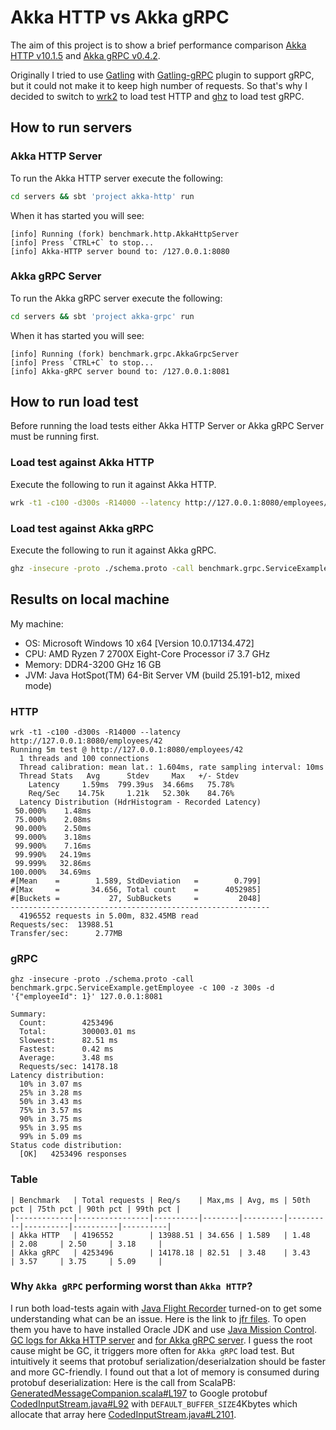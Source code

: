 # Akka HTTP vs Akka gRPC
The aim of this project is to show a brief performance comparison [Akka HTTP v10.1.5](https://doc.akka.io/docs/akka-http/current/) and [Akka gRPC v0.4.2](https://developer.lightbend.com/docs/akka-grpc/current/).

Originally I tried to use  [Gatling](https://gatling.io/) with [Gatling-gRPC](https://github.com/phiSgr/gatling-grpc) plugin to support gRPC, but it could not make it to  keep high number of requests. So that's why I decided to switch to [wrk2](https://github.com/giltene/wrk2) to load test HTTP and [ghz](https://github.com/bojand/ghz) to load test gRPC.

## How to run servers
### Akka HTTP Server
To run the Akka HTTP server execute the following:
```sh
cd servers && sbt 'project akka-http' run
```
When it has started you will see:
```
[info] Running (fork) benchmark.http.AkkaHttpServer
[info] Press `CTRL+C` to stop...
[info] Akka-HTTP server bound to: /127.0.0.1:8080
```

### Akka gRPC Server
To run the Akka gRPC server execute the following:
```sh
cd servers && sbt 'project akka-grpc' run
```
When it has started you will see:
```
[info] Running (fork) benchmark.grpc.AkkaGrpcServer
[info] Press `CTRL+C` to stop...
[info] Akka-gRPC server bound to: /127.0.0.1:8081
```

## How to run load test
Before running the load tests either Akka HTTP Server or Akka gRPC Server must be running first.
### Load test against Akka HTTP
Execute the following to run  it against Akka HTTP.
```sh
wrk -t1 -c100 -d300s -R14000 --latency http://127.0.0.1:8080/employees/42
```

### Load test against Akka gRPC
Execute the following to run  it against Akka gRPC.
```sh
ghz -insecure -proto ./schema.proto -call benchmark.grpc.ServiceExample.getEmployee -c 100 -z 300s -d '{"employeeId": 1}' 127.0.0.1:8081
```

## Results on local machine
My machine:
-   OS: Microsoft Windows  10 x64 [Version 10.0.17134.472]
-   CPU: AMD Ryzen 7 2700X Eight-Core Processor i7 3.7 GHz
-   Memory: DDR4-3200 GHz 16 GB
-   JVM: Java HotSpot(TM) 64-Bit Server VM (build 25.191-b12, mixed mode)
### HTTP
```
wrk -t1 -c100 -d300s -R14000 --latency http://127.0.0.1:8080/employees/42
Running 5m test @ http://127.0.0.1:8080/employees/42
  1 threads and 100 connections
  Thread calibration: mean lat.: 1.604ms, rate sampling interval: 10ms
  Thread Stats   Avg      Stdev     Max   +/- Stdev
    Latency     1.59ms  799.39us  34.66ms   75.78%
    Req/Sec    14.75k     1.21k   52.30k    84.76%
  Latency Distribution (HdrHistogram - Recorded Latency)
 50.000%    1.48ms
 75.000%    2.08ms
 90.000%    2.50ms
 99.000%    3.18ms
 99.900%    7.16ms
 99.990%   24.19ms
 99.999%   32.86ms
100.000%   34.69ms
#[Mean    =        1.589, StdDeviation   =        0.799]
#[Max     =       34.656, Total count    =      4052985]
#[Buckets =           27, SubBuckets     =         2048]
----------------------------------------------------------
  4196552 requests in 5.00m, 832.45MB read
Requests/sec:  13988.51
Transfer/sec:      2.77MB
```

### gRPC
```
ghz -insecure -proto ./schema.proto -call benchmark.grpc.ServiceExample.getEmployee -c 100 -z 300s -d '{"employeeId": 1}' 127.0.0.1:8081

Summary:
  Count:        4253496
  Total:        300003.01 ms
  Slowest:      82.51 ms
  Fastest:      0.42 ms
  Average:      3.48 ms
  Requests/sec: 14178.18
Latency distribution:
  10% in 3.07 ms
  25% in 3.28 ms
  50% in 3.43 ms
  75% in 3.57 ms
  90% in 3.75 ms
  95% in 3.95 ms
  99% in 5.09 ms
Status code distribution:
  [OK]   4253496 responses
```
### Table
```
| Benchmark   | Total requests | Req/s    | Max,ms | Avg, ms | 50th pct | 75th pct | 90th pct | 99th pct |
|-------------|----------------|----------|--------|---------|----------|----------|----------|----------|
| Akka HTTP   | 4196552        | 13988.51 | 34.656 | 1.589   | 1.48     | 2.08     | 2.50     | 3.18     |
| Akka gRPC   | 4253496        | 14178.18 | 82.51  | 3.48    | 3.43     | 3.57     | 3.75     | 5.09     |

```

### Why `Akka gRPC` performing worst than `Akka HTTP`?
I run both load-tests again with [Java Flight Recorder](https://docs.oracle.com/javacomponents/jmc-5-4/jfr-runtime-guide/about.htm#JFRUH170) turned-on to get some understanding what can be an issue. Here is the link to [jfr files](https://drive.google.com/open?id=110L63Vv8hy7nV8Qc7j6Y0Ql5l1SswhdW). To open them you have to have installed Oracle JDK and use [Java Mission Control](https://www.oracle.com/technetwork/java/javaseproducts/mission-control/index.html).  [GC logs for Akka HTTP server](https://gceasy.io:443/my-gc-report.jsp?p=c2hhcmVkLzIwMTkvMDEvMTUvLS1nY19ha2thLWh0dHBfMjAxOTAxMTUwOTUyMTcubG9nLS0xNi0yMS0yOQ==&channel=WEB) and [for Akka gRPC server](https://gceasy.io:443/my-gc-report.jsp?p=c2hhcmVkLzIwMTkvMDEvMTUvLS1nY19ha2thLWdycGNfMjAxOTAxMTUxMDAzMDIubG9nLS0xNi0yMi0yNQ==&channel=WEB). I guess the root cause might be GC, it triggers more often for `Akka gRPC` load test. But intuitively it seems that protobuf serialization/deserialzation should be faster and more GC-friendly. I found out that a lot of memory is consumed during protobuf deserialization:
Here is the call from ScalaPB: [GeneratedMessageCompanion.scala#L197](https://github.com/scalapb/ScalaPB/blob/master/scalapb-runtime/shared/src/main/scala/scalapb/GeneratedMessageCompanion.scala#L197)  to Google protobuf [CodedInputStream.java#L92](https://github.com/protocolbuffers/protobuf/blob/3.6.x/java/core/src/main/java/com/google/protobuf/CodedInputStream.java#L92) with `DEFAULT_BUFFER_SIZE`4Kbytes which allocate that array here [CodedInputStream.java#L2101](https://github.com/protocolbuffers/protobuf/blob/3.6.x/java/core/src/main/java/com/google/protobuf/CodedInputStream.java#L2101).
